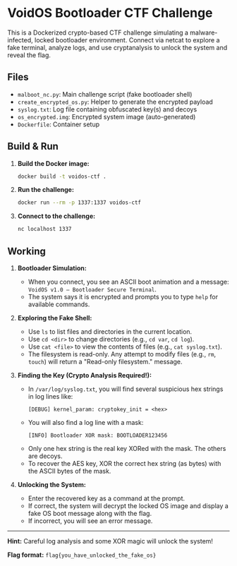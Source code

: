 # VoidOS Bootloader CTF Challenge

This is a Dockerized crypto-based CTF challenge simulating a malware-infected, locked bootloader environment. Connect via netcat to explore a fake terminal, analyze logs, and use cryptanalysis to unlock the system and reveal the flag.

## Files
- `malboot_nc.py`: Main challenge script (fake bootloader shell)
- `create_encrypted_os.py`: Helper to generate the encrypted payload
- `syslog.txt`: Log file containing obfuscated key(s) and decoys
- `os_encrypted.img`: Encrypted system image (auto-generated)
- `Dockerfile`: Container setup

## Build & Run

1. **Build the Docker image:**
   ```sh
   docker build -t voidos-ctf .
   ```
2. **Run the challenge:**
   ```sh
   docker run --rm -p 1337:1337 voidos-ctf
   ```
3. **Connect to the challenge:**
   ```sh
   nc localhost 1337
   ```

## Working

1. **Bootloader Simulation:**
   - When you connect, you see an ASCII boot animation and a message: `VoidOS v1.0 — Bootloader Secure Terminal`.
   - The system says it is encrypted and prompts you to type `help` for available commands.

2. **Exploring the Fake Shell:**
   - Use `ls` to list files and directories in the current location.
   - Use `cd <dir>` to change directories (e.g., `cd var`, `cd log`).
   - Use `cat <file>` to view the contents of files (e.g., `cat syslog.txt`).
   - The filesystem is read-only. Any attempt to modify files (e.g., `rm`, `touch`) will return a "Read-only filesystem." message.

3. **Finding the Key (Crypto Analysis Required!):**
   - In `/var/log/syslog.txt`, you will find several suspicious hex strings in log lines like:
     ```
     [DEBUG] kernel_param: cryptokey_init = <hex>
     ```
   - You will also find a log line with a mask:
     ```
     [INFO] Bootloader XOR mask: BOOTLOADER123456
     ```
   - Only one hex string is the real key XORed with the mask. The others are decoys.
   - To recover the AES key, XOR the correct hex string (as bytes) with the ASCII bytes of the mask.

4. **Unlocking the System:**
   - Enter the recovered key as a command at the prompt.
   - If correct, the system will decrypt the locked OS image and display a fake OS boot message along with the flag.
   - If incorrect, you will see an error message.

---

**Hint:** Careful log analysis and some XOR magic will unlock the system!

**Flag format:** `flag{you_have_unlocked_the_fake_os}` 